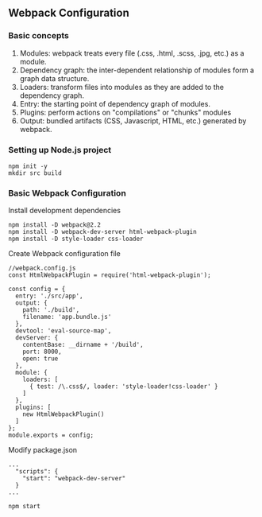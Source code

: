 ## Webpack Configuration ##


### Basic concepts

1. Modules: webpack treats every file (.css, .html, .scss, .jpg, etc.) as a module.
2. Dependency graph: the inter-dependent relationship of modules form a graph data structure.
3. Loaders: transform files into modules as they are added to the dependency graph.
4. Entry: the starting point of dependency graph of modules.
5. Plugins: perform actions on "compilations" or "chunks" modules
6. Output: bundled artifacts (CSS, Javascript, HTML, etc.) generated by webpack.


### Setting up Node.js project

```
npm init -y
mkdir src build
```


### Basic Webpack Configuration
Install development dependencies
```
npm install -D webpack@2.2 
npm install -D webpack-dev-server html-webpack-plugin
npm install -D style-loader css-loader
```

Create Webpack configuration file
```
//webpack.config.js
const HtmlWebpackPlugin = require('html-webpack-plugin');

const config = {
  entry: './src/app',
  output: {
    path: './build',
    filename: 'app.bundle.js'
  },
  devtool: 'eval-source-map',
  devServer: {
    contentBase: __dirname + '/build',
    port: 8000,
    open: true
  },
  module: {
    loaders: [
      { test: /\.css$/, loader: 'style-loader!css-loader' }
    ]
  },
  plugins: [
    new HtmlWebpackPlugin()
  ]
};
module.exports = config;
```

Modify package.json
```
...
  "scripts": {
    "start": "webpack-dev-server"
  }
...
```

```
npm start
```
